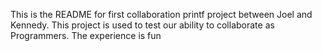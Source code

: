 This is the README for first collaboration printf project between Joel and Kennedy. This project is used to test our ability to collaborate as Programmers. The experience is fun 
